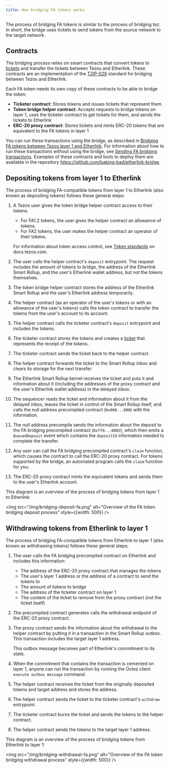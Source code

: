 ```yaml
---
title: How bridging FA tokens works
---
```


The process of bridging FA tokens is similar to the process of bridging tez.
In short, the bridge uses tickets to send tokens from the source network to the target network.

## Contracts

The bridging process relies on smart contracts that convert tokens to [tickets](https://docs.tezos.com/smart-contracts/data-types/complex-data-types#tickets) and transfer the tickets between Tezos and Etherlink.
These contracts are an implementation of the [TZIP-029](https://gitlab.com/baking-bad/tzip/-/blob/wip/029-etherlink-token-bridge/drafts/current/draft-etherlink-token-bridge/etherlink-token-bridge.md) standard for bridging between Tezos and Etherlink.

Each FA token needs its own copy of these contracts to be able to bridge the token:

- **Ticketer contract**: Stores tokens and issues tickets that represent them
- **Token bridge helper contract**: Accepts requests to bridge tokens on layer 1, uses the ticketer contract to get tickets for them, and sends the tickets to Etherlink
- **ERC-20 proxy contract**: Stores tickets and mints ERC-20 tokens that are equivalent to the FA tokens in layer 1

You can run these transactions using the bridge, as described in [Bridging FA tokens between Tezos layer 1 and Etherlink](/bridging/bridging-fa).
For information about how to run these transactions without using the bridge, see [Sending FA bridging transactions](/bridging/bridging-fa-transactions).
Examples of these contracts and tools to deploy them are available in the repository https://github.com/baking-bad/etherlink-bridge.

## Depositing tokens from layer 1 to Etherlink

The process of bridging FA-compatible tokens from layer 1 to Etherlink (also known as depositing tokens) follows these general steps:

1. A Tezos user gives the token bridge helper contract access to their tokens.

   - For FA1.2 tokens, the user gives the helper contract an allowance of tokens.
   - For FA2 tokens, the user makes the helper contract an operator of their tokens.

   For information about token access control, see [Token standards](https://docs.tezos.com/architecture/tokens#token-standards) on docs.tezos.com.

1. The user calls the helper contract's `deposit` entrypoint.
The request includes the amount of tokens to bridge, the address of the Etherlink Smart Rollup, and the user's Etherlink wallet address, but not the tokens themselves.

1. The token bridge helper contract stores the address of the Etherlink Smart Rollup and the user's Etherlink address temporarily.

1. The helper contract (as an operator of the user's tokens or with an allowance of the user's tokens) calls the token contract to transfer the tokens from the user's account to its account.

1. The helper contract calls the ticketer contract's `deposit` entrypoint and includes the tokens.

1. The ticketer contract stores the tokens and creates a [ticket](https://docs.tezos.com/smart-contracts/data-types/complex-data-types#tickets) that represents the receipt of the tokens.

1. The ticketer contract sends the ticket back to the helper contract.

1. The helper contract forwards the ticket to the Smart Rollup inbox and clears its storage for the next transfer.

1. The Etherlink Smart Rollup kernel receives the ticket and puts it and information about it (including the addresses of the proxy contract and the user's Etherlink wallet address) in the delayed inbox.

1. The sequencer reads the ticket and information about it from the delayed inbox, leaves the ticket in control of the Smart Rollup itself, and calls the null address precompiled contract (`0x000...000`) with the information.

1. The null address precompile sends the information about the deposit to the FA bridging precompiled contract (`0xff0...0002`), which then emits a `QueuedDeposit` event which contains the `depositId` information needed to complete the transfer.

1. Any user can call the FA bridging precompiled contract's `claim` function, which causes the contract to call the ERC-20 proxy contract.
For tokens supported by the bridge, an automated program calls the `claim` function for you.

1. The ERC-20 proxy contract mints the equivalent tokens and sends them to the user's Etherlink account.

This diagram is an overview of the process of bridging tokens from layer 1 to Etherlink:

<img src="/img/bridging-deposit-fa.png" alt="Overview of the FA token bridging deposit process" style={{width: 500}} />

## Withdrawing tokens from Etherlink to layer 1

The process of bridging FA-compatible tokens from Etherlink to layer 1 (also known as withdrawing tokens) follows these general steps:

1. The user calls the FA bridging precompiled contract on Etherlink and includes this information:

   - The address of the ERC-20 proxy contract that manages the tokens
   - The user's layer 1 address or the address of a contract to send the tokens to
   - The amount of tokens to bridge
   - The address of the ticketer contract on layer 1
   - The content of the ticket to remove from the proxy contract (not the ticket itself)

1. The precompiled contract generates calls the withdrawal endpoint of the ERC-20 proxy contract.

1. The proxy contract sends the information about the withdrawal to the helper contract by putting it in a transaction in the Smart Rollup outbox.
This transaction includes the target layer 1 address.

   This outbox message becomes part of Etherlink's commitment to its state.

1. When the commitment that contains the transaction is cemented on layer 1, anyone can run the transaction by running the Octez client `execute outbox message` command.

1. The helper contract receives the ticket from the originally deposited tokens and target address and stores the address.

1. The helper contract sends the ticket to the ticketer contract's `withdraw` entrypoint.

1. The ticketer contract burns the ticket and sends the tokens to the helper contract.

1. The helper contract sends the tokens to the target layer 1 address.

This diagram is an overview of the process of bridging tokens from Etherlink to layer 1:

<img src="/img/bridging-withdrawal-fa.png" alt="Overview of the FA token bridging withdrawal process" style={{width: 500}} />
